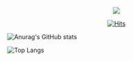 <div align="center"><img src="https://capsule-render.vercel.app/api?type=wave&color=auto&height=300&section=header&text=Han YunSeo&fontSize=90" /></div>
<div align="center">
  
[![Hits](https://hits.seeyoufarm.com/api/count/incr/badge.svg?url=https%3A%2F%2Fgithub.com%2Fhan0224&count_bg=%2379C83D&title_bg=%23555555&icon=&icon_color=%23E7E7E7&title=hits&edge_flat=false)](https://hits.seeyoufarm.com)
</div>

<div >
  
![Anurag's GitHub stats](https://github-readme-stats.vercel.app/api?username=han0224&show_icons=true&theme=tokyonight)

![Top Langs](https://github-readme-stats.vercel.app/api/top-langs/?username=han0224&layout=compact&theme=tokyonight)
  
  </div>
